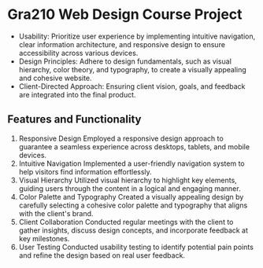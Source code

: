 # Gra210 Web Design Course Project
+ Usability:
Prioritize user experience by implementing intuitive navigation, clear information architecture, and responsive design to ensure accessibility across various devices.
+ Design Principles:
Adhere to design fundamentals, such as visual hierarchy, color theory, and typography, to create a visually appealing and cohesive website.
+ Client-Directed Approach:
Ensuring client vision, goals, and feedback are integrated into the final product.

## Features and Functionality
1. Responsive Design
Employed a responsive design approach to guarantee a seamless experience across desktops, tablets, and mobile devices.
2. Intuitive Navigation
Implemented a user-friendly navigation system to help visitors find information effortlessly.
3. Visual Hierarchy
Utilized visual hierarchy to highlight key elements, guiding users through the content in a logical and engaging manner.
5. Color Palette and Typography
Created a visually appealing design by carefully selecting a cohesive color palette and typography that aligns with the client's brand.
6. Client Collaboration
Conducted regular meetings with the client to gather insights, discuss design concepts, and incorporate feedback at key milestones.
7. User Testing
Conducted usability testing to identify potential pain points and refine the design based on real user feedback.
